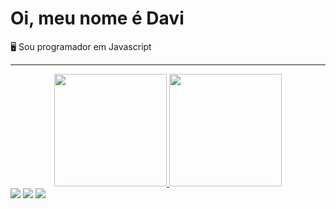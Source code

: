 <h1 class="display-4">
Oi, meu nome é Davi
</h1>

🖥️ Sou programador em Javascript

<hr>

<div align="center">
  <a href="https://github.com/DaviLimS">
  <img height="180cm" src="https://github-readme-stats.vercel.app/api?username=DaviLimS&show_icons=true&theme=blue&include_all_commits=true&count_private=true"/>
  <img height="180cm" src="https://github-readme-stats.vercel.app/api/top-langs/?username=DaviLimS&layout=compact&langs_count=7&theme=orange"/>
</div>

<div>  
  <a href="https://instagram.com/_davi.lim_" target="_blank"><img src="https://img.shields.io/badge/-Instagram-%23E4405F?style=for-the-badge&logo=instagram&logoColor=white" target="_blank"></a>
  <a href = "mailto:davilimasoares1outlook.com"><img src="https://img.shields.io/badge/-Outlook-%23333?style=for-the-badge&logo=hotmail&logoColor=white" target="_blank"></a>
  <a href = "https://twitter.com/Blwkz1"><img src="https://img.shields.io/badge/Twitter-1DA1F2?style=for-the-badge&logo=twitter&logoColor=white" target="_blank"></a>
</div>
  
